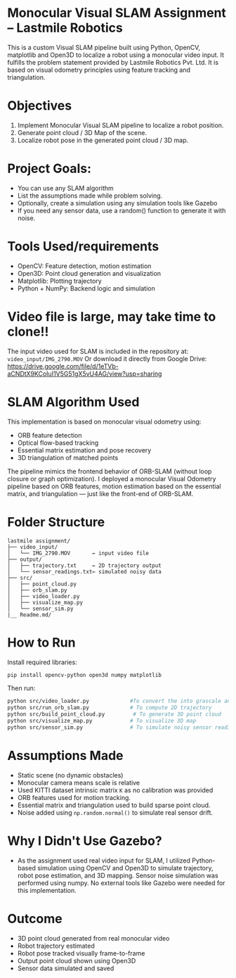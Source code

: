 # Monocular Visual SLAM Assignment – Lastmile Robotics

This is a custom Visual SLAM pipeline built using Python, OpenCV, matplotlib and Open3D to localize a robot using a monocular video input. It fulfills the problem statement provided by Lastmile Robotics Pvt. Ltd.
It is based on visual odometry principles using feature tracking and triangulation.

# Objectives

1. Implement Monocular Visual SLAM pipeline to localize a robot position.
2. Generate point cloud / 3D Map of the scene.
3. Localize robot pose in the generated point cloud / 3D map.

# Project Goals:
- You can use any SLAM algorithm
- List the assumptions made while problem solving.
- Optionally, create a simulation using any simulation tools like Gazebo
- If you need any sensor data, use a random() function to generate it with noise.

# Tools Used/requirements
- OpenCV: Feature detection, motion estimation
- Open3D: Point cloud generation and visualization
- Matplotlib: Plotting trajectory
- Python + NumPy: Backend logic and simulation

# Video file is large, may take time to clone!!
The input video used for SLAM is included in the repository at:  
`video_input/IMG_2790.MOV`
Or download it directly from Google Drive: https://drive.google.com/file/d/1eTVb-aCNDtX9KCoIuI1V5G51gX5vU4AG/view?usp=sharing

# SLAM Algorithm Used

This implementation is based on monocular visual odometry using:
- ORB feature detection
- Optical flow-based tracking
- Essential matrix estimation and pose recovery
- 3D triangulation of matched points

The pipeline mimics the frontend behavior of ORB-SLAM (without loop closure or graph optimization). I deployed a monocular Visual Odometry pipeline based on ORB features, motion estimation based on the essential matrix, and triangulation — just like the front-end of ORB-SLAM.


#  Folder Structure

```
lastmile assignment/
├── video_input/
│   └── IMG_2790.MOV       ← input video file
├── output/
│   ├── trajectory.txt     ← 2D trajectory output
│   └── sensor_readings.txt← simulated noisy data
├── src/
│   ├── point_cloud.py
│   ├── orb_slam.py
│   ├── video_loader.py
│   ├── visualize_map.py
│   └── sensor_sim.py
|__ Readme.md/

```

# How to Run

Install required libraries:

```bash
pip install opencv-python open3d numpy matplotlib
```

Then run:

```bash
python src/video_loader.py             #To convert the into grascale and found no.of frames
python src/run_orb_slam.py             # To compute 2D trajectory
python src/build_point_cloud.py         # To generate 3D point cloud
python src/visualize_map.py            # To visualize 3D map
python src/sensor_sim.py               # To simulate noisy sensor readings
```

# Assumptions Made

- Static scene (no dynamic obstacles)
- Monocular camera means scale is relative
- Used KITTI dataset intrinsic matrix `K` as no calibration was provided
- ORB features used for motion tracking.
- Essential matrix and triangulation used to build sparse point cloud.
- Noise added using `np.random.normal()` to simulate real sensor drift.


#  Why I Didn't Use Gazebo?

- As the assignment used real video input for SLAM, I utilized Python-based simulation using OpenCV and Open3D to simulate trajectory, robot pose estimation, and 3D mapping. Sensor noise simulation was performed using numpy. No external tools like Gazebo were needed for this implementation.

# Outcome

- 3D point cloud generated from real monocular video
- Robot trajectory estimated
- Robot pose tracked visually frame-to-frame
- Output point cloud shown using Open3D
- Sensor data simulated and saved


